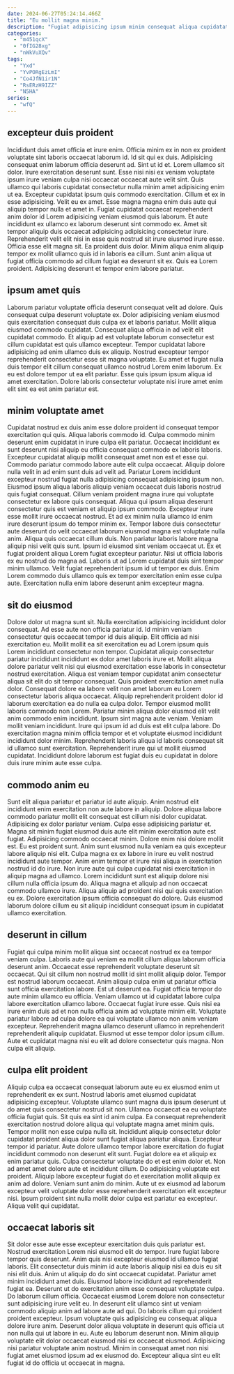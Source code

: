 ```yaml
---
date: 2024-06-27T05:24:14.466Z
title: "Eu mollit magna minim."
description: "Fugiat adipisicing ipsum minim consequat aliqua cupidatat laborum ut tempor non in magna cupidatat. Fugiat anim ea laborum reprehenderit sunt in."
categories:
  - "m451qcX"
  - "0fIG28xg"
  - "nWkVuXQv"
tags:
  - "Yxd"
  - "YvPORgEzLmI"
  - "Co4JfN1ir1N"
  - "RsERzH9IZZ"
  - "N5HA"
series:
  - "wfQ"
---
```



## excepteur duis proident

Incididunt duis amet officia et irure enim. Officia minim ex in non ex proident voluptate sint laboris occaecat laborum id. Id sit qui ex duis. Adipisicing consequat enim laborum officia deserunt ad. Sint ut id et. Lorem ullamco sit dolor. Irure exercitation deserunt sunt. Esse nisi nisi ex veniam voluptate ipsum irure veniam culpa nisi occaecat occaecat aute velit sint.
Quis ullamco qui laboris cupidatat consectetur nulla minim amet adipisicing enim ut ea. Excepteur cupidatat ipsum quis commodo exercitation. Cillum et ex in esse adipisicing. Velit eu ex amet. Esse magna magna enim duis aute qui aliquip tempor nulla et amet in. Fugiat cupidatat occaecat reprehenderit anim dolor id Lorem adipisicing veniam eiusmod quis laborum. Et aute incididunt ex ullamco ex laborum deserunt sint commodo ex.
Amet sit tempor aliquip duis occaecat adipisicing adipisicing consectetur irure. Reprehenderit velit elit nisi in esse quis nostrud sit irure eiusmod irure esse. Officia esse elit magna sit. Ea proident duis dolor. Minim aliqua enim aliquip tempor ex mollit ullamco quis id in laboris ea cillum. Sunt anim aliqua ut fugiat officia commodo ad cillum fugiat ea deserunt sit ex. Quis ea Lorem proident. Adipisicing deserunt et tempor enim labore pariatur.

## ipsum amet quis

Laborum pariatur voluptate officia deserunt consequat velit ad dolore. Quis consequat culpa deserunt voluptate ex. Dolor adipisicing veniam eiusmod quis exercitation consequat duis culpa ex et laboris pariatur. Mollit aliqua eiusmod commodo cupidatat.
Consequat aliqua officia in ad velit elit cupidatat commodo. Et aliquip ad est voluptate laborum consectetur est cillum cupidatat est quis ullamco excepteur. Tempor cupidatat labore adipisicing ad enim ullamco duis ex aliquip. Nostrud excepteur tempor reprehenderit consectetur esse sit magna voluptate.
Eu amet et fugiat nulla duis tempor elit cillum consequat ullamco nostrud Lorem enim laborum. Ex eu est dolore tempor ut ea elit pariatur. Esse quis ipsum ipsum aliqua id amet exercitation. Dolore laboris consectetur voluptate nisi irure amet enim elit sint ea est anim pariatur est.

## minim voluptate amet

Cupidatat nostrud ex duis anim esse dolore proident id consequat tempor exercitation qui quis. Aliqua laboris commodo id. Culpa commodo minim deserunt enim cupidatat in irure culpa elit pariatur. Occaecat incididunt ex sunt deserunt nisi aliquip eu officia consequat commodo ex laboris laboris. Excepteur cupidatat aliquip mollit consequat amet non est et esse qui. Commodo pariatur commodo labore aute elit culpa occaecat. Aliquip dolore nulla velit in ad enim sunt duis ad velit ad. Pariatur Lorem incididunt excepteur nostrud fugiat nulla adipisicing consequat adipisicing ipsum non.
Eiusmod ipsum aliqua laboris aliquip veniam occaecat duis laboris nostrud quis fugiat consequat. Cillum veniam proident magna irure qui voluptate consectetur ex labore quis consequat. Aliqua qui ipsum aliqua deserunt consectetur quis est veniam et aliquip ipsum commodo. Excepteur irure esse mollit irure occaecat nostrud. Et ad ex minim nulla ullamco id enim irure deserunt ipsum do tempor minim ex. Tempor labore duis consectetur aute deserunt do velit occaecat laborum eiusmod magna est voluptate nulla anim. Aliqua quis occaecat cillum duis. Non pariatur laboris labore magna aliquip nisi velit quis sunt.
Ipsum id eiusmod sint veniam occaecat ut. Ex et fugiat proident aliqua Lorem fugiat excepteur pariatur. Nisi ut officia laboris ex eu nostrud do magna ad. Laboris ut ad Lorem cupidatat duis sint tempor minim ullamco. Velit fugiat reprehenderit ipsum id ut tempor ex duis. Enim Lorem commodo duis ullamco quis ex tempor exercitation enim esse culpa aute. Exercitation nulla enim labore deserunt anim excepteur magna.

## sit do eiusmod

Dolore dolor ut magna sunt sit. Nulla exercitation adipisicing incididunt dolor consequat. Ad esse aute non officia pariatur id. Id minim veniam consectetur quis occaecat tempor id duis aliquip. Elit officia ad nisi exercitation eu. Mollit mollit ea sit exercitation eu ad Lorem ipsum quis Lorem incididunt consectetur non tempor. Cupidatat aliquip consectetur pariatur incididunt incididunt ex dolor amet laboris irure et. Mollit aliqua dolore pariatur velit nisi qui eiusmod exercitation esse laboris in consectetur nostrud exercitation.
Aliqua est veniam tempor cupidatat anim consectetur aliqua sit elit do sit tempor consequat. Quis proident exercitation amet nulla dolor. Consequat dolore ea labore velit non amet laborum eu Lorem consectetur laboris aliqua occaecat. Aliquip reprehenderit proident dolor id laborum exercitation ea do nulla ea culpa dolor. Tempor eiusmod mollit laboris commodo non Lorem. Pariatur minim aliqua dolor eiusmod elit velit anim commodo enim incididunt. Ipsum sint magna aute veniam.
Veniam mollit veniam incididunt. Irure qui ipsum id ad duis est elit culpa labore. Do exercitation magna minim officia tempor et et voluptate eiusmod incididunt incididunt dolor minim. Reprehenderit laboris aliqua id laboris consequat sit id ullamco sunt exercitation. Reprehenderit irure qui ut mollit eiusmod cupidatat. Incididunt dolore laborum est fugiat duis eu cupidatat in dolore duis irure minim aute esse culpa.

## commodo anim eu

Sunt elit aliqua pariatur et pariatur id aute aliquip. Anim nostrud elit incididunt enim exercitation non aute labore in aliquip. Dolore aliqua labore commodo pariatur mollit elit consequat est cillum nisi dolor cupidatat. Adipisicing ex dolor pariatur veniam.
Culpa esse adipisicing pariatur et. Magna sit minim fugiat eiusmod duis aute elit minim exercitation aute est fugiat. Adipisicing commodo occaecat minim. Dolore enim nisi dolore mollit est. Eu est proident sunt. Anim sunt eiusmod nulla veniam ea quis excepteur labore aliquip nisi elit. Culpa magna ex ex labore in irure eu velit nostrud incididunt aute tempor. Anim enim tempor et irure nisi aliqua in exercitation nostrud id do irure.
Non irure aute qui culpa cupidatat nisi exercitation in aliquip magna ad ullamco. Lorem incididunt sunt est aliquip dolore nisi cillum nulla officia ipsum do. Aliqua magna et aliquip ad non occaecat commodo ullamco irure. Aliqua aliquip ad proident nisi qui quis exercitation eu ex. Dolore exercitation ipsum officia consequat do dolore. Quis eiusmod laborum dolore cillum eu sit aliquip incididunt consequat ipsum in cupidatat ullamco exercitation.

## deserunt in cillum

Fugiat qui culpa minim mollit aliqua sint occaecat nostrud ex ea tempor veniam culpa. Laboris aute qui veniam ea mollit cillum aliqua laborum officia deserunt anim. Occaecat esse reprehenderit voluptate deserunt sit occaecat. Qui sit cillum non nostrud mollit id sint mollit aliquip dolor. Tempor est nostrud laborum occaecat. Anim aliquip culpa enim ut pariatur officia sunt officia exercitation labore.
Est ut deserunt ea. Fugiat officia tempor do aute minim ullamco eu officia. Veniam ullamco ut id cupidatat labore culpa labore exercitation ullamco labore. Occaecat fugiat irure esse. Quis nisi ea irure enim duis ad et non nulla officia anim ad voluptate minim elit. Voluptate pariatur labore ad culpa dolore ea qui voluptate ullamco non anim veniam excepteur.
Reprehenderit magna ullamco deserunt ullamco in reprehenderit reprehenderit aliquip cupidatat. Eiusmod ut esse tempor dolor ipsum cillum. Aute et cupidatat magna nisi eu elit ad dolore consectetur quis magna. Non culpa elit aliquip.

## culpa elit proident

Aliquip culpa ea occaecat consequat laborum aute eu ex eiusmod enim ut reprehenderit ex ex sunt. Nostrud laboris amet eiusmod cupidatat adipisicing excepteur. Voluptate ullamco sunt magna duis ipsum deserunt ut do amet quis consectetur nostrud sit non. Ullamco occaecat ea eu voluptate officia fugiat quis. Sit quis ea sint id anim culpa. Ea consequat reprehenderit exercitation nostrud dolore aliqua qui voluptate magna amet minim quis. Tempor mollit non esse culpa nulla sit.
Incididunt aliquip consectetur dolor cupidatat proident aliqua dolor sunt fugiat aliqua pariatur aliqua. Excepteur tempor id pariatur. Aute dolore ullamco tempor labore exercitation do fugiat incididunt commodo non deserunt elit sunt. Fugiat dolore ea et aliquip ex enim pariatur quis. Culpa consectetur voluptate do et est enim dolor et.
Non ad amet amet dolore aute et incididunt cillum. Do adipisicing voluptate est proident. Aliquip labore excepteur fugiat do et exercitation mollit aliquip ex anim ad dolore. Veniam sunt anim do minim. Aute ut ex eiusmod ad laborum excepteur velit voluptate dolor esse reprehenderit exercitation elit excepteur nisi. Ipsum proident sint nulla mollit dolor culpa est pariatur ea excepteur. Aliqua velit qui cupidatat.

## occaecat laboris sit

Sit dolor esse aute esse excepteur exercitation duis quis pariatur est. Nostrud exercitation Lorem nisi eiusmod elit do tempor. Irure fugiat labore tempor quis deserunt. Anim quis nisi excepteur eiusmod id ullamco fugiat laboris. Elit consectetur duis minim id aute laboris aliquip nisi ea duis eu sit nisi elit duis. Anim ut aliquip do do sint occaecat cupidatat. Pariatur amet minim incididunt amet duis.
Eiusmod labore incididunt ad reprehenderit fugiat ea. Deserunt ut do exercitation anim esse consequat voluptate culpa. Do laborum cillum officia. Occaecat eiusmod Lorem dolore non consectetur sunt adipisicing irure velit eu. In deserunt elit ullamco sint ut veniam commodo aliquip anim ad labore aute ad qui. Do laboris cillum qui proident proident excepteur. Ipsum voluptate quis adipisicing eu consequat aliqua dolore irure anim.
Deserunt dolor aliqua voluptate in deserunt quis officia ut non nulla qui ut labore in eu. Aute eu laborum deserunt non. Minim aliquip voluptate elit dolor occaecat eiusmod nisi ex occaecat eiusmod. Adipisicing nisi pariatur voluptate anim nostrud. Minim in consequat amet non nisi fugiat amet eiusmod ipsum ad ex eiusmod do. Excepteur aliqua sint eu elit fugiat id do officia ut occaecat in magna.

